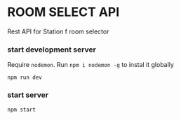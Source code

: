 # ROOM SELECT API

Rest API for Station f room selector

### start development server

Require `nodemon`. Run `npm i nodemon -g` to instal it globally

```
npm run dev
```

### start server

```
npm start
```
